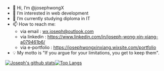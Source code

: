 - 👋 Hi, I’m @josephwongX
- 👀 I’m interested in web development
- 🌱 I’m currently studying diploma in IT <!-- - 💞️ I’m looking to collaborate on ... -->
- 📫 How to reach me: 
    - via email         : wx.joseph@outlook.com
    - via linkedin      : https://www.linkedin.com/in/joseph-wong-xin-xiang-a079461b6/
    - via e-portfolio   : https://josephwongxinxiang.wixsite.com/portfolio
- 💡 My motto is "If you argue for your limitations, you get to keep them".

[![Joseph's github stats](https://github-readme-stats.vercel.app/api?username=josephwongX&card_width=400px&line_height=20)](https://github.com/josephwongX)[![Top Langs](https://github-readme-stats.vercel.app/api/top-langs/?username=josephwongX&layout=compact)](https://github.com/josephwongX)
<!---
josephwongX/josephwongX is a ✨ special ✨ repository because its `README.md` (this file) appears on your GitHub profile.
You can click the Preview link to take a look at your changes.
--->

